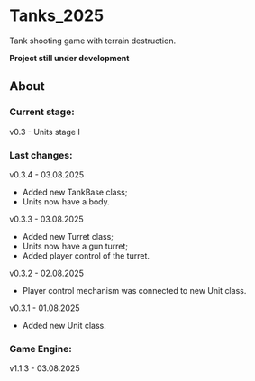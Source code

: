 # Tanks_2025
Tank shooting game with terrain destruction.


**Project still under development**


## About

### Current stage:
v0.3 - Units stage I

### Last changes:
v0.3.4 - 03.08.2025

* Added new TankBase class;
* Units now have a body.

v0.3.3 - 03.08.2025

* Added new Turret class;
* Units now have a gun turret;
* Added player control of the turret.

v0.3.2 - 02.08.2025

* Player control mechanism was connected to new Unit class.

v0.3.1 - 01.08.2025

* Added new Unit class.


### Game Engine:
v1.1.3 - 03.08.2025

